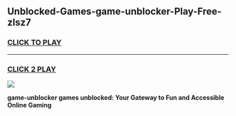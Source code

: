 
## Unblocked-Games-game-unblocker-Play-Free-zlsz7
<h3>
<a href="https://premium76.site?title=game-unblocker&ref=19M">CLICK TO PLAY</a></h3>
<hr>

<h3>
<a href="https://premium76.site?title=game-unblocker&ref=19M">CLICK 2 PLAY</a>
  
</h3>

<a href="https://premium76.site?title=game-unblocker&ref=19M"><img src="https://clearcache.store/games.png"></a>


**game-unblocker games unblocked: Your Gateway to Fun and Accessible Online Gaming**
